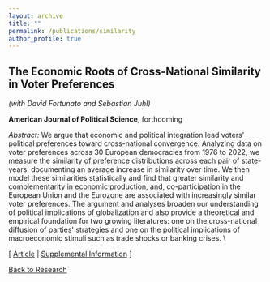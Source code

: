```yaml
---
layout: archive
title: ""
permalink: /publications/similarity
author_profile: true
---
```


## The Economic Roots of Cross-National Similarity in Voter Preferences  

*(with David Fortunato and Sebastian Juhl)*

**American Journal of Political Science**, forthcoming

*Abstract:* We argue that economic and political integration lead voters' political preferences toward cross-national convergence. Analyzing data on voter preferences across 30 European democracies from 1976 to 2022, we measure the similarity of preference distributions across each pair of state-years, documenting an average increase in similarity over time. We then model these similarities statistically and find that greater similarity and complementarity in economic production, and, co-participation in the European Union and the Eurozone are associated with increasingly similar voter preferences. The argument and analyses broaden our understanding of political implications of globalization and also provide a theoretical and empirical foundation for two growing literatures: one on the cross-national diffusion of parties' strategies and one on the political implications of macroeconomic stimuli such as trade shocks or banking crises. \

[ [Article](../files/FJW.pdf) | [Supplemental Information](../files/FJW_SI.pdf) ]


[Back to Research](https://williamslaro.github.io/publications)
